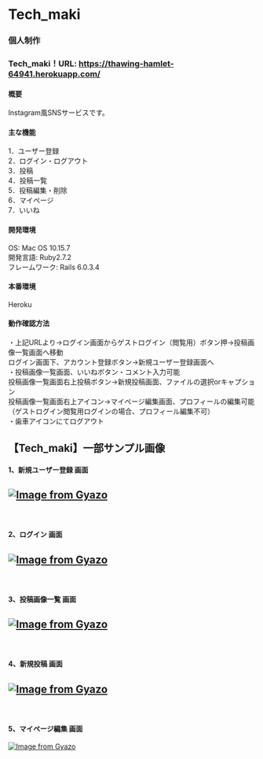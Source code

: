 # Tech_maki
### 個人制作

### Tech_maki！URL: https://thawing-hamlet-64941.herokuapp.com/

#### 概要
Instagram風SNSサービスです。  

#### 主な機能
1．ユーザー登録　　  
2．ログイン・ログアウト　　  
3．投稿  
4．投稿一覧  
5．投稿編集・削除   
6．マイページ  
7．いいね   

#### 開発環境
OS: Mac OS 10.15.7  
開発言語: Ruby2.7.2  
フレームワーク: Rails 6.0.3.4  

#### 本番環境  
Heroku

#### 動作確認方法  
・上記URLより→ログイン画面からゲストログイン（閲覧用）ボタン押→投稿画像一覧画面へ移動  
  ログイン画面下、アカウント登録ボタン→新規ユーザー登録画面へ  
・投稿画像一覧画面、いいねボタン・コメント入力可能  
  投稿画像一覧画面右上投稿ボタン→新規投稿画面、ファイルの選択orキャプション  
  投稿画像一覧画面右上アイコン→マイページ編集画面、プロフィールの編集可能  
   （ゲストログイン閲覧用ログインの場合、プロフィール編集不可）  
・歯車アイコンにてログアウト  
 
## 【Tech_maki】一部サンプル画像   
#### 1、新規ユーザー登録 画面  
[![Image from Gyazo](https://i.gyazo.com/b30e4d8264773371eed29ffd864ea91f.png)](https://gyazo.com/b30e4d8264773371eed29ffd864ea91f)
-----------
　  
#### 2、ログイン 画面  
[![Image from Gyazo](https://i.gyazo.com/6896b89a295b091eeb94ed69f0af8dad.png)](https://gyazo.com/6896b89a295b091eeb94ed69f0af8dad)
-----------
　  
#### 3、投稿画像一覧 画面  
[![Image from Gyazo](https://i.gyazo.com/16b9d0335f9cb24ec72c7bb42e091c36.png)](https://gyazo.com/16b9d0335f9cb24ec72c7bb42e091c36)
-----------
　  
#### 4、新規投稿 画面
[![Image from Gyazo](https://i.gyazo.com/e93956175c75559576ef770ddb219e5c.png)](https://gyazo.com/e93956175c75559576ef770ddb219e5c)
-----------
　  
#### 5、マイページ編集 画面
[![Image from Gyazo](https://i.gyazo.com/cb255ed910be7df7011a7cb69fe994d9.png)](https://gyazo.com/cb255ed910be7df7011a7cb69fe994d9)
